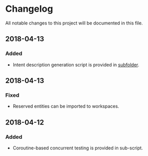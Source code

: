 # Changelog
All notable changes to this project will be documented in this file.

## 2018-04-13
### Added
- Intent description generation script is provided in [subfolder](intent-description).

## 2018-04-13
### Fixed
- Reserved entities can be imported to workspaces.

## 2018-04-12
### Added
- Coroutine-based concurrent testing is provided in sub-script.
